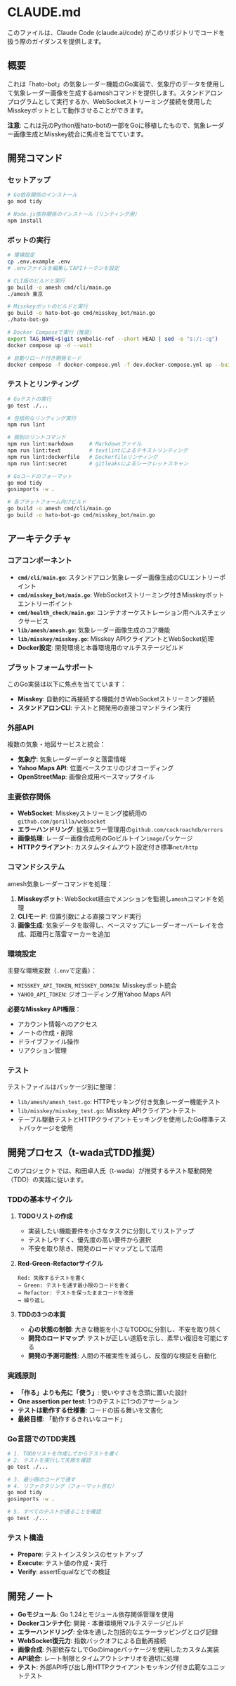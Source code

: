 # CLAUDE.md

このファイルは、Claude Code (claude.ai/code) がこのリポジトリでコードを扱う際のガイダンスを提供します。

## 概要

これは「hato-bot」の気象レーダー機能のGo実装で、気象庁のデータを使用して気象レーダー画像を生成するameshコマンドを提供します。スタンドアロンプログラムとして実行するか、WebSocketストリーミング接続を使用したMisskeyボットとして動作させることができます。

**注意**: これは元のPython版hato-botの一部をGoに移植したもので、気象レーダー画像生成とMisskey統合に焦点を当てています。

## 開発コマンド

### セットアップ

```bash
# Go依存関係のインストール
go mod tidy

# Node.js依存関係のインストール（リンティング用）
npm install
```

### ボットの実行

```bash
# 環境設定
cp .env.example .env
# .envファイルを編集してAPIトークンを設定

# CLI版のビルドと実行
go build -o amesh cmd/cli/main.go
./amesh 東京

# Misskeyボットのビルドと実行
go build -o hato-bot-go cmd/misskey_bot/main.go
./hato-bot-go

# Docker Composeで実行（推奨）
export TAG_NAME=$(git symbolic-ref --short HEAD | sed -e "s:/:-:g")
docker compose up -d --wait

# 自動リロード付き開発モード
docker compose -f docker-compose.yml -f dev.docker-compose.yml up --build
```

### テストとリンティング

```bash
# Goテストの実行
go test ./...

# 包括的なリンティング実行
npm run lint

# 個別のリントコマンド
npm run lint:markdown     # Markdownファイル
npm run lint:text         # textlintによるテキストリンティング
npm run lint:dockerfile   # Dockerfileリンティング
npm run lint:secret       # gitleaksによるシークレットスキャン

# Goコードのフォーマット
go mod tidy
gosimports -w .

# 各プラットフォーム向けビルド
go build -o amesh cmd/cli/main.go
go build -o hato-bot-go cmd/misskey_bot/main.go
```

## アーキテクチャ

### コアコンポーネント

- **`cmd/cli/main.go`**: スタンドアロン気象レーダー画像生成のCLIエントリーポイント
- **`cmd/misskey_bot/main.go`**: WebSocketストリーミング付きMisskeyボットエントリーポイント
- **`cmd/health_check/main.go`**: コンテナオーケストレーション用ヘルスチェックサービス
- **`lib/amesh/amesh.go`**: 気象レーダー画像生成のコア機能
- **`lib/misskey/misskey.go`**: Misskey APIクライアントとWebSocket処理
- **Docker設定**: 開発環境と本番環境用のマルチステージビルド

### プラットフォームサポート

このGo実装は以下に焦点を当てています：

- **Misskey**: 自動的に再接続する機能付きWebSocketストリーミング接続
- **スタンドアロンCLI**: テストと開発用の直接コマンドライン実行

### 外部API

複数の気象・地図サービスと統合：

- **気象庁**: 気象レーダーデータと落雷情報
- **Yahoo Maps API**: 位置ベースクエリのジオコーディング
- **OpenStreetMap**: 画像合成用ベースマップタイル

### 主要依存関係

- **WebSocket**: Misskeyストリーミング接続用の`github.com/gorilla/websocket`
- **エラーハンドリング**: 拡張エラー管理用の`github.com/cockroachdb/errors`
- **画像処理**: レーダー画像合成用のGoビルトイン`image`パッケージ
- **HTTPクライアント**: カスタムタイムアウト設定付き標準`net/http`

### コマンドシステム

amesh気象レーダーコマンドを処理：

1. **Misskeyボット**: WebSocket経由でメンションを監視し`amesh`コマンドを処理
2. **CLIモード**: 位置引数による直接コマンド実行
3. **画像生成**: 気象データを取得し、ベースマップにレーダーオーバーレイを合成、距離円と落雷マーカーを追加

### 環境設定

主要な環境変数（`.env`で定義）：

- `MISSKEY_API_TOKEN`, `MISSKEY_DOMAIN`: Misskeyボット統合
- `YAHOO_API_TOKEN`: ジオコーディング用Yahoo Maps API

**必要なMisskey API権限**：
- アカウント情報へのアクセス
- ノートの作成・削除
- ドライブファイル操作
- リアクション管理

### テスト

テストファイルはパッケージ別に整理：

- `lib/amesh/amesh_test.go`: HTTPモッキング付き気象レーダー機能テスト
- `lib/misskey/misskey_test.go`: Misskey APIクライアントテスト
- テーブル駆動テストとHTTPクライアントモッキングを使用したGo標準テストパッケージを使用

## 開発プロセス（t-wada式TDD推奨）

このプロジェクトでは、和田卓人氏（t-wada）が推奨するテスト駆動開発（TDD）の実践に従います。

### TDDの基本サイクル

1. **TODOリストの作成**
   - 実装したい機能要件を小さなタスクに分割してリストアップ
   - テストしやすく、優先度の高い要件から選択
   - 不安を取り除き、開発のロードマップとして活用

2. **Red-Green-Refactorサイクル**
   ```
   Red: 失敗するテストを書く
   → Green: テストを通す最小限のコードを書く
   → Refactor: テストを保ったままコードを改善
   → 繰り返し
   ```

3. **TDDの3つの本質**
   - **心の状態の制御**: 大きな機能を小さなTODOに分割し、不安を取り除く
   - **開発のロードマップ**: テストが正しい道筋を示し、素早い復旧を可能にする
   - **開発の予測可能性**: 人間の不確実性を減らし、反復的な検証を自動化

### 実践原則

- **「作る」よりも先に「使う」**: 使いやすさを念頭に置いた設計
- **One assertion per test**: 1つのテストに1つのアサーション
- **テストは動作する仕様書**: コードの振る舞いを文書化
- **最終目標**: 「動作するきれいなコード」

### Go言語でのTDD実践

```bash
# 1. TODOリストを作成してからテストを書く
# 2. テストを実行して失敗を確認
go test ./...

# 3. 最小限のコードで通す
# 4. リファクタリング（フォーマット含む）
go mod tidy
gosimports -w .

# 5. すべてのテストが通ることを確認
go test ./...
```

### テスト構造

- **Prepare**: テストインスタンスのセットアップ
- **Execute**: テスト値の作成・実行
- **Verify**: assertEqualなどでの検証

## 開発ノート

- **Goモジュール**: Go 1.24とモジュール依存関係管理を使用
- **Dockerコンテナ化**: 開発・本番環境用マルチステージビルド
- **エラーハンドリング**: 全体を通した包括的なエラーラッピングとログ記録
- **WebSocket復元力**: 指数バックオフによる自動再接続
- **画像合成**: 外部依存なしでGoのimageパッケージを使用したカスタム実装
- **API統合**: レート制限とタイムアウトシナリオを適切に処理
- **テスト**: 外部API呼び出し用HTTPクライアントモッキング付き広範なユニットテスト
